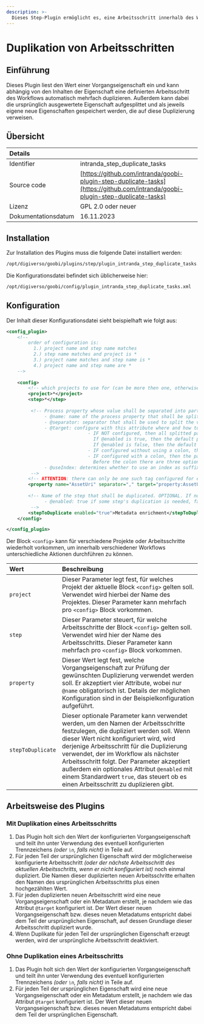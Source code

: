```yaml
---
description: >-
  Dieses Step-Plugin ermöglicht es, eine Arbeitsschritt innerhalb des Workflow automatisch entsprechend einer Vorgangseigenschaft mehrfach zu duplizieren.
---
```


# Duplikation von Arbeitsschritten

## Einführung
Dieses Plugin liest den Wert einer Vorgangseigenschaft ein und kann abhängig von den Inhalten der Eigenschaft eine definierten Arbeitsschritt des Workflows automatisch mehrfach duplizieren. Außerdem kann dabei die ursprünglich ausgewertete Eigenschaft aufgesplittet und als jeweils eigene neue Eigenschaften gespeichert werden, die auf diese Duplizierung verweisen.

## Übersicht
| Details |  |
| :--- | :--- |
| Identifier | intranda\_step\_duplicate\_tasks |
| Source code | [https://github.com/intranda/goobi-plugin-step-duplicate-tasks](https://github.com/intranda/goobi-plugin-step-duplicate-tasks) |
| Lizenz | GPL 2.0 oder neuer |
| Dokumentationsdatum | 16.11.2023 |

## Installation
Zur Installation des Plugins muss die folgende Datei installiert werden:

```bash
/opt/digiverso/goobi/plugins/step/plugin_intranda_step_duplicate_tasks.jar
```

Die Konfigurationsdatei befindet sich üblicherweise hier:

```bash
/opt/digiverso/goobi/config/plugin_intranda_step_duplicate_tasks.xml
```

## Konfiguration
Der Inhalt dieser Konfigurationsdatei sieht beispielhaft wie folgt aus:

```xml
<config_plugin>
    <!--
        order of configuration is:
          1.) project name and step name matches
          2.) step name matches and project is *
          3.) project name matches and step name is *
          4.) project name and step name are *
	-->
    
    <config>
        <!-- which projects to use for (can be more then one, otherwise use *) -->
        <project>*</project>
        <step>*</step>
        
         <!-- Process property whose value shall be separated into parts, and it accepts four attributes:
              - @name: name of the process property that shall be splitted
              - @separator: separator that shall be used to split the value of the process property into smaller parts. OPTIONAL. DEFAULT "\n".
              - @target: configure with this attribute where and how to save the splitted parts. OPTIONAL.
                              - IF NOT configured, then all splitted parts will be saved as process properties, and the default property names depend on the configuration of @enabled of the tag <stepToDuplicate>:
                                If @enabled is true, then the default property name will be the step's name that is to be duplicated.
                                If @enabled is false, then the default property name will be the property's @name.
                              - IF configured without using a colon, then all splitted parts will be saved as process properties, and the configured @target will be the new properties' names.
                              - IF configured with a colon, then the part before that colon will control where the changes land, while the part after that colon will define the names of the splitted new parts:
                                Before the colon there are three options: property | metadata | person. For "metadata" and "person", changes will be saved into the METS file. For "property" changes will be saved as properties.
              - @useIndex: determines whether to use an index as suffix to each new process property / metadata entry to distinguish them between each other. OPTIONAL. DEFAULT true.
         -->
        <!-- ATTENTION: there can only be one such tag configured for each step, to split several properties, one has to do that in several steps. -->
        <property name="AssetUri" separator="," target="property:AssetUriSplitted" useIndex="true" />
        
        <!-- Name of the step that shall be duplicated. OPTIONAL. If not configured, then the next step following the current one will be used as default. It accepts an attribute:
              - @enabled: true if some step's duplication is needed, false otherwise. OPTIONAL. DEFAULT true.
         -->
        <stepToDuplicate enabled="true">Metadata enrichment</stepToDuplicate>
    </config>

</config_plugin>
```

Der Block `<config>` kann für verschiedene Projekte oder Arbeitsschritte wiederholt vorkommen, um innerhalb verschiedener Workflows unterschiedliche Aktionen durchführen zu können.

| Wert | Beschreibung |
| :--- | :--- |
| `project` | Dieser Parameter legt fest, für welches Projekt der aktuelle Block `<config>` gelten soll. Verwendet wird hierbei der Name des Projektes. Dieser Parameter kann mehrfach pro `<config>` Block vorkommen. |
| `step` | Dieser Parameter steuert, für welche Arbeitsschritte der Block `<config>` gelten soll. Verwendet wird hier der Name des Arbeitsschritts. Dieser Parameter kann mehrfach pro `<config>` Block vorkommen. |
| `property` | Dieser Wert legt fest, welche Vorgangseigenschaft zur Prüfung der gewünschten Duplizierung verwendet werden soll. Er akzeptiert vier Attribute, wobei nur `@name` obligatorisch ist. Details der möglichen Konfiguration sind in der Beispielkonfiguration aufgeführt. |
| `stepToDuplicate` | Dieser optionale Parameter kann verwendet werden, um den Namen der Arbeitsschritte festzulegen, die dupliziert werden soll. Wenn dieser Wert nicht konfiguriert wird, wird derjenige Arbeitsschritt für die Duplizierung verwendet, der im Workflow als nächster Arbeitsschritt folgt. Der Parameter akzeptiert außerdem ein optionales Attribut `@enabled` mit einem Standardwert `true`, das steuert ob es einen Arbeitsschritt zu duplizieren gibt. |

## Arbeitsweise des Plugins

### Mit Duplikation eines Arbeitsschritts
1. Das Plugin holt sich den Wert der konfigurierten Vorgangseigenschaft und teilt ihn unter Verwendung des eventuell konfigurierten Trennzeichens *(oder `\n`, falls nicht)* in Teile auf.
2. Für jeden Teil der ursprünglichen Eigenschaft wird der möglicherweise konfigurierte Arbeitsschritt *(oder der nächste Arbeitsschritt des aktuellen Arbeitsschritts, wenn er nicht konfiguriert ist)* noch einmal dupliziert. Die Namen dieser duplizierten neuen Arbeitsschritte erhalten den Namen des ursprünglichen Arbeitsschritts plus einen hochgezählten Wert.
3. Für jeden duplizierten neuen Arbeitsschritt wird eine neue Vorgangseigenschaft oder ein Metadatum erstellt, je nachdem wie das Attribut `@target` konfiguriert ist. Der Wert dieser neuen Vorgangseigenschaft bzw. dieses neuen Metadatums entspricht dabei dem Teil der ursprünglichen Eigenschaft, auf dessen Grundlage dieser Arbeitsschritt dupliziert wurde.
4. Wenn Duplikate für jeden Teil der ursprünglichen Eigenschaft erzeugt werden, wird der ursprüngliche Arbeitsschritt deaktiviert.

### Ohne Duplikation eines Arbeitsschritts
1. Das Plugin holt sich den Wert der konfigurierten Vorgangseigenschaft und teilt ihn unter Verwendung des eventuell konfigurierten Trennzeichens *(oder `\n`, falls nicht)* in Teile auf.
2. Für jeden Teil der ursprünglichen Eigenschaft wird eine neue Vorgangseigenschaft oder ein Metadatum erstellt, je nachdem wie das Attribut `@target` konfiguriert ist. Der Wert dieser neuen Vorgangseigenschaft bzw. dieses neuen Metadatums entspricht dabei dem Teil der ursprünglichen Eigenschaft.
